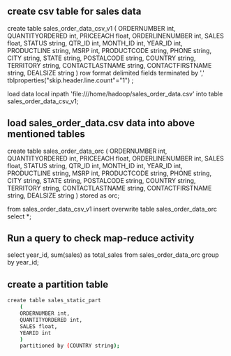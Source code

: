 
## create csv table for sales data

create table sales_order_data_csv_v1 ( ORDERNUMBER int, QUANTITYORDERED int, PRICEEACH float, ORDERLINENUMBER int, SALES float, STATUS string, QTR_ID int, MONTH_ID int, YEAR_ID int, PRODUCTLINE string, MSRP int, PRODUCTCODE string, PHONE string, CITY string, STATE string, POSTALCODE string, COUNTRY string, TERRITORY string, CONTACTLASTNAME string, CONTACTFIRSTNAME string, DEALSIZE string ) row format delimited fields terminated by ',' tblproperties("skip.header.line.count"="1") ;

load data local inpath 'file:///home/hadoop/sales_order_data.csv' into table sales_order_data_csv_v1;


## load sales_order_data.csv data into above mentioned tables
create table sales_order_data_orc ( ORDERNUMBER int, QUANTITYORDERED int, PRICEEACH float, ORDERLINENUMBER int, SALES float, STATUS string, QTR_ID int, MONTH_ID int, YEAR_ID int, PRODUCTLINE string, MSRP int, PRODUCTCODE string, PHONE string, CITY string, STATE string, POSTALCODE string, COUNTRY string, TERRITORY string, CONTACTLASTNAME string, CONTACTFIRSTNAME string, DEALSIZE string ) stored as orc;

from sales_order_data_csv_v1 insert overwrite table sales_order_data_orc select *;

##  Run a query to check map-reduce activity
select year_id, sum(sales) as total_sales from sales_order_data_orc group by year_id;

## create a partition table

```bash
create table sales_static_part
    (
    ORDERNUMBER int,
    QUANTITYORDERED int,
    SALES float,
    YEARID int
    )
    partitioned by (COUNTRY string);
   ```
